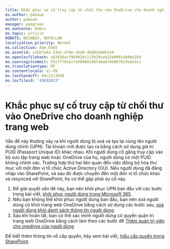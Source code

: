 ```yaml
---
title: Khắc phục sự cố truy cập từ chối thư vào OneDrive cho doanh nghiệp trang web
ms.author: pebaum
author: pebaum
manager: pamgreen
ms.audience: Admin
ms.topic: article
ROBOTS: NOINDEX, NOFOLLOW
localization_priority: Normal
ms.collection: Adm_O365
ms.assetid: cebb7a4a-33e1-474e-a5d0-dbd02a80b1e9
ms.openlocfilehash: a83936acf969926c113b28ceb22b006cdb96e2b4
ms.sourcegitcommit: 55eff703a17e500681d8fa6a87eb067019ade3cc
ms.translationtype: MT
ms.contentlocale: vi-VN
ms.lasthandoff: 04/22/2020
ms.locfileid: "43692823"
---
```

# <a name="troubleshooting-access-denied-messages-to-onedrive-for-business-sites"></a>Khắc phục sự cố truy cập từ chối thư vào OneDrive cho doanh nghiệp trang web

Vấn đề này thường xảy ra khi người dùng bị xoá và tạo lại cùng tên người dùng chính (UPN). Tài khoản mới được tạo ra bằng cách sử dụng giá trị PUID (Passport Unique ID) khác nhau. Khi người dùng cố gắng truy cập vào bộ sưu tập trang web hoặc OneDrive của họ, người dùng có một PUID không chính xác. Trường hợp thứ hai liên quan đến việc đồng bộ hóa thư mục với một đơn vị tổ chức Active Directory (OU). Nếu người dùng đã đăng nhập vào SharePoint, và sau đó được chuyển đến một đơn vị tổ chức khác và resynced với SharePoint, họ có thể gặp phải sự cố này.

1. Để giải quyết vấn đề này, bạn nên khôi phục UPN ban đầu với các bước trong bài viết, [khôi phục người dùng trong Microsoft 365](https://docs.microsoft.com/office365/admin/add-users/restore-user?view=o365-worldwide).
2. Nếu bạn không thể khôi phục người dùng ban đầu, bạn nên xoá người dùng cũ khỏi trang web OneDrive bằng cách sử dụng các bước sau, [xoá người dùng khỏi danh sách thông tin người dùng](). 
3. Sau khi hoàn tất, bạn có thể xác minh người dùng có quyền quản trị trang web OneDrive bằng cách làm theo các bước để [Thêm quản trị viên cho onedrive của người dùng](https://docs.microsoft.com/sharepoint/manage-user-profiles)

Để biết thêm thông tin về cấp quyền, hãy xem bài viết, [hiểu cấp quyền trong SharePoint](https://docs.microsoft.com/sharepoint/understanding-permission-levels).
